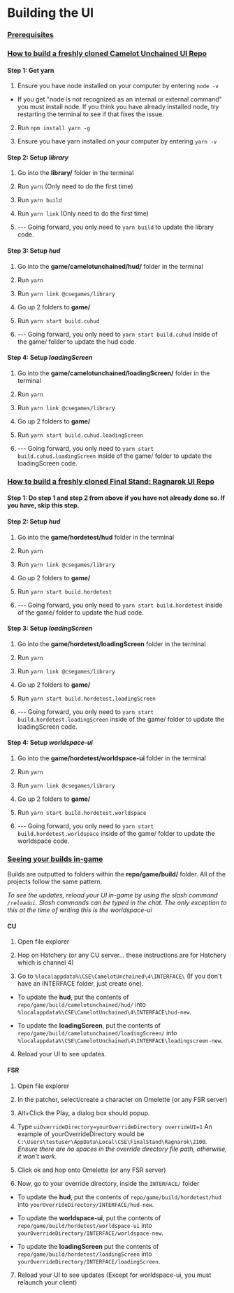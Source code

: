 # Building the UI



### <ins>Prerequisites</ins>

  

### <ins>How to build a freshly cloned Camelot Unchained UI Repo</ins>

  

#### Step 1: Get yarn

1. Ensure you have node installed on your computer by entering `node -v`

  - If you get "node is not recognized as an internal or external command" you must install node. If you think you have already installed node, try restarting the terminal to see if that fixes the issue.

2. Run `npm install yarn -g`

3. Ensure you have yarn installed on your computer by entering `yarn -v`

  

#### Step 2: Setup *library*

1) Go into the **library/** folder in the terminal

2) Run `yarn` (Only need to do the first time)

3) Run `yarn build`

4) Run `yarn link` (Only need to do the first time)

5) --- Going forward, you only need to `yarn build` to update the library code.

  

#### Step 3: Setup *hud*

1) Go into the **game/camelotunchained/hud/** folder in the terminal

2) Run `yarn`

3) Run `yarn link @csegames/library`

4) Go up 2 folders to **game/**

5) Run `yarn start build.cuhud`

6) --- Going forward, you only need to `yarn start build.cuhud` inside of the game/ folder to update the hud code.

  

#### Step 4: Setup *loadingScreen*

1) Go into the **game/camelotunchained/loadingScreen/** folder in the terminal

2) Run `yarn`

3) Run `yarn link @csegames/library`

4) Go up 2 folders to **game/**

5) Run `yarn start build.cuhud.loadingScreen`

6) --- Going forward, you only need to `yarn start build.cuhud.loadingScreen` inside of the game/ folder to update the loadingScreen code.

  

### <ins>How to build a freshly cloned Final Stand: Ragnarok UI Repo</ins>

  

#### Step 1: Do step 1 and step 2 from above if you have not already done so. If you have, skip this step.

  

#### Step 2: Setup *hud*

1) Go into the **game/hordetest/hud** folder in the terminal

2) Run `yarn`

3) Run `yarn link @csegames/library`

4) Go up 2 folders to **game/**

5) Run `yarn start build.hordetest`

6) --- Going forward, you only need to `yarn start build.hordetest` inside of the game/ folder to update the hud code.

  

#### Step 3: Setup *loadingScreen*

1) Go into the **game/hordetest/loadingScreen** folder in the terminal

2) Run `yarn`

3) Run `yarn link @csegames/library`

4) Go up 2 folders to **game/**

5) Run `yarn start build.hordetest.loadingScreen`

6) --- Going forward, you only need to `yarn start build.hordetest.loadingScreen` inside of the game/ folder to update the loadingScreen code.

  

#### Step 4: Setup *worldspace-ui*

1) Go into the **game/hordetest/worldspace-ui** folder in the terminal

2) Run `yarn`

3) Run `yarn link @csegames/library`

4) Go up 2 folders to **game/**

5) Run `yarn start build.hordetest.worldspace`

6) --- Going forward, you only need to `yarn start build.hordetest.worldspace` inside of the game/ folder to update the worldspace code.

  

### <ins>Seeing your builds in-game</ins>

  

Builds are outputted to folders within the **repo/game/build/** folder. All of the projects follow the same pattern.

  

*To see the updates, reload your UI in-game by using the slash command `/reloadui`. Slash commands can be typed in the chat. The only exception to this at the time of writing this is the worldspace-ui*

  

#### CU

1) Open file explorer

2) Hop on Hatchery (or any CU server... these instructions are for Hatchery which is channel 4)

3) Go to `%localappdata%\CSE\CamelotUnchained\4\INTERFACE\` (If you don't have an INTERFACE folder, just create one).

  * To update the **hud**, put the contents of `repo/game/build/camelotunchained/hud/` into `%localappdata%\CSE\CamelotUnchained\4\INTERFACE\hud-new`.

  * To update the **loadingScreen**, put the contents of `repo/game/build/camelotunchained/loadingScreen/` into `%localappdata%\CSE\CamelotUnchained\4\INTERFACE\loadingscreen-new`.

4) Reload your UI to see updates.

  

#### FSR

1) Open file explorer

2) In the patcher, select/create a character on Omelette (or any FSR server)

3) Alt+Click the Play, a dialog box should popup.

4) Type `uiOverrideDirectory=yourOverrideDirectory overrideUI=1` An example of yourOverrideDirectory would be `C:\Users\testuser\AppData\Local\CSE\FinalStand\Ragnarok\2100`. *Ensure there are no spaces in the override directory file path, otherwise, it won't work.*

5) Click ok and hop onto Omelette (or any FSR server)

6) Now, go to your override directory, inside the `INTERFACE/` folder

  * To update the **hud**, put the contents of `repo/game/build/hordetest/hud` into `yourOverrideDirectory/INTERFACE/hud-new`.

  * To update the **worldspace-ui**, put the contents of `repo/game/build/hordetest/worldspace-ui` into `yourOverrideDirectory/INTERFACE/worldspace-new`.

  * To update the **loadingScreen** put the contents of `repo/game/build/hordetest/loadingScreen` into `yourOverrideDirectory/INTERFACE/loadingScreen`.

7) Reload your UI to see updates (Except for worldspace-ui, you must relaunch your client)